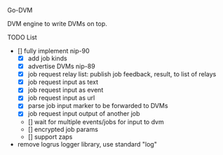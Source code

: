 Go-DVM

DVM engine to write DVMs on top.

TODO List
- [] fully implement nip-90
  - [x] add job kinds 
  - [x] advertise DVMs nip-89
  - [x] job request relay list: publish job feedback, result, to list of relays
  - [x] job request input as text
  - [x] job request input as event
  - [x] job request input as url
  - [x] parse job input marker to be forwarded to DVMs
  - [x] job request input output of another job
  - [] wait for multiple events/jobs for input to dvm
  - [] encrypted job params
  - [] support zaps
- remove logrus logger library, use standard "log"